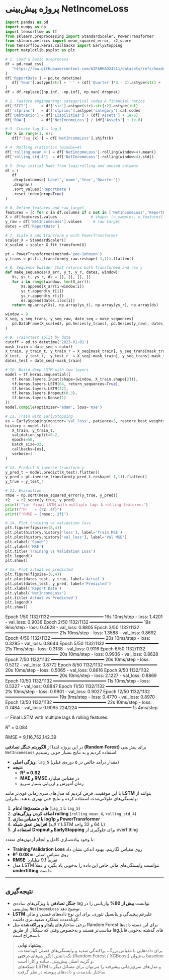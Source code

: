 # پروژه پیش‌بینی NetIncomeLoss
 ```python
import pandas as pd
import numpy as np
import tensorflow as tf
from sklearn.preprocessing import StandardScaler, PowerTransformer
from sklearn.metrics import mean_squared_error, r2_score
from tensorflow.keras.callbacks import EarlyStopping
import matplotlib.pyplot as plt

# 1. Load & basic preprocess
df = pd.read_csv(
    "https://raw.githubusercontent.com/AZFARHAD24511/datasets/refs/heads/main/financial_dataset.csv"
)
df['ReportDate'] = pd.to_datetime(
    df['Year'].astype(str) + '-' + (df['Quarter']*3 - 2).astype(str) + '-01'
)
df = df.replace([np.inf, -np.inf], np.nan).dropna()

# 2. Feature engineering: categorical codes & financial ratios
df['SIC2']      = df['sic'].astype(str).str[:2].astype(int)
df['stprinc']   = df['stprinc'].astype('category').cat.codes
df['DebtRatio'] = df['Liabilities'] / (df['Assets'] + 1e-6)
df['ROA']       = df['NetIncomeLoss'] / (df['Assets'] + 1e-6)

# 3. Create lag_1 … lag_5
for k in range(1, 6):
    df[f'lag_{k}'] = df['NetIncomeLoss'].shift(k)

# 4. Rolling statistics (window=4)
df['rolling_mean_4'] = df['NetIncomeLoss'].rolling(window=4).mean()
df['rolling_std_4']  = df['NetIncomeLoss'].rolling(window=4).std()

# 5. Drop initial NaNs from lags/rolling and unused columns
df = (
    df
    .drop(columns=['Label','name','Year','Quarter'])
    .dropna()
    .sort_values('ReportDate')
    .reset_index(drop=True)
)

# 6. Define features and raw target
features = [c for c in df.columns if c not in ['NetIncomeLoss','ReportDate']]
X = df[features].values               # shape: (n_samples, n_features)
y_raw = df['NetIncomeLoss'].values     # raw target
dates = df['ReportDate']

# 7. Scale X and transform y with PowerTransformer
scaler_X = StandardScaler()
X_scaled = scaler_X.fit_transform(X)

pt = PowerTransformer(method='yeo-johnson')
y_trans = pt.fit_transform(y_raw.reshape(-1,1)).flatten()

# 8. Sequence builder that returns both transformed and raw y
def make_sequences(X_arr, y_t, y_r, dates, window):
    Xs, ys_t, ys_r, ds = [], [], [], []
    for i in range(window, len(X_arr)):
        Xs.append(X_arr[i-window:i])
        ys_t.append(y_t[i])
        ys_r.append(y_r[i])
        ds.append(dates.iloc[i])
    return np.array(Xs), np.array(ys_t), np.array(ys_r), np.array(ds)

window = 8
X_seq, y_seq_trans, y_seq_raw, date_seq = make_sequences(
    pd.DataFrame(X_scaled), pd.Series(y_trans), pd.Series(y_raw), dates, window
)

# 9. Train/test split by date
cutoff = pd.to_datetime('2023-01-01')
mask_train = date_seq < cutoff
X_train, y_train_t, y_train_r = X_seq[mask_train], y_seq_trans[mask_train], y_seq_raw[mask_train]
X_test,  y_test_t,  y_test_r  = X_seq[~mask_train], y_seq_trans[~mask_train], y_seq_raw[~mask_train]
dates_test = date_seq[~mask_train]

# 10. Build deep LSTM with two layers
model = tf.keras.Sequential([
    tf.keras.layers.Input(shape=(window, X_train.shape[2])),
    tf.keras.layers.LSTM(64, return_sequences=True),
    tf.keras.layers.LSTM(32),
    tf.keras.layers.Dropout(0.3),
    tf.keras.layers.Dense(1)
])
model.compile(optimizer='adam', loss='mse')

# 11. Train with EarlyStopping
es = EarlyStopping(monitor='val_loss', patience=5, restore_best_weights=True)
history = model.fit(
    X_train, y_train_t,
    validation_split=0.2,
    epochs=50,
    batch_size=32,
    callbacks=[es],
    verbose=1
)

# 12. Predict & inverse-transform y
y_pred_t = model.predict(X_test).flatten()
y_pred = pt.inverse_transform(y_pred_t.reshape(-1,1)).flatten()
y_true = y_test_r

# 13. Evaluation
rmse = np.sqrt(mean_squared_error(y_true, y_pred))
r2   = r2_score(y_true, y_pred)
print(f"\n✅ Final LSTM with multiple lags & rolling features:")
print(f"R²   = {r2:.4f}")
print(f"RMSE = {rmse:,.2f}")

# 14. Plot training vs validation loss
plt.figure(figsize=(8,4))
plt.plot(history.history['loss'], label='Train MSE')
plt.plot(history.history['val_loss'], label='Val MSE')
plt.xlabel('Epoch')
plt.ylabel('MSE')
plt.title('Training vs Validation Loss')
plt.legend()
plt.show()

# 15. Plot actual vs predicted
plt.figure(figsize=(8,4))
plt.plot(dates_test, y_true, label='Actual')
plt.plot(dates_test, y_pred, label='Predicted')
plt.xlabel('Report Date')
plt.ylabel('NetIncomeLoss')
plt.title('Actual vs Predicted')
plt.legend()
plt.show()
```


Epoch 1/50
1132/1132 ━━━━━━━━━━━━━━━━━━━━ 16s 10ms/step - loss: 1.4201 - val_loss: 0.9036
Epoch 2/50
1132/1132 ━━━━━━━━━━━━━━━━━━━━ 19s 9ms/step - loss: 0.4628 - val_loss: 0.8805
Epoch 3/50
1132/1132 ━━━━━━━━━━━━━━━━━━━━ 21s 10ms/step - loss: 1.3588 - val_loss: 0.8692
Epoch 4/50
1132/1132 ━━━━━━━━━━━━━━━━━━━━ 20s 10ms/step - loss: 0.3285 - val_loss: 0.8644
Epoch 5/50
1132/1132 ━━━━━━━━━━━━━━━━━━━━ 21s 11ms/step - loss: 0.3138 - val_loss: 0.9116
Epoch 6/50
1132/1132 ━━━━━━━━━━━━━━━━━━━━ 20s 10ms/step - loss: 0.9936 - val_loss: 0.8628
Epoch 7/50
1132/1132 ━━━━━━━━━━━━━━━━━━━━ 20s 10ms/step - loss: 0.5212 - val_loss: 0.8772
Epoch 8/50
1132/1132 ━━━━━━━━━━━━━━━━━━━━ 20s 10ms/step - loss: 0.5065 - val_loss: 0.8616
Epoch 9/50
1132/1132 ━━━━━━━━━━━━━━━━━━━━ 20s 10ms/step - loss: 2.1227 - val_loss: 0.8869
Epoch 10/50
1132/1132 ━━━━━━━━━━━━━━━━━━━━ 11s 10ms/step - loss: 0.5327 - val_loss: 0.8847
Epoch 11/50
1132/1132 ━━━━━━━━━━━━━━━━━━━━ 21s 10ms/step - loss: 0.9901 - val_loss: 0.9027
Epoch 12/50
1132/1132 ━━━━━━━━━━━━━━━━━━━━ 19s 9ms/step - loss: 0.4770 - val_loss: 0.8970
Epoch 13/50
1132/1132 ━━━━━━━━━━━━━━━━━━━━ 22s 10ms/step - loss: 0.7484 - val_loss: 0.9095
224/224 ━━━━━━━━━━━━━━━━━━━━ 1s 4ms/step

✅ Final LSTM with multiple lags & rolling features:

R²   = 0.084

RMSE = 9,116,752,142.39

در این پروژه ابتدا از **الگوریتم جنگل تصادفی (Random Forest)** برای پیش‌بینی `NetIncomeLoss` استفاده کردیم و به نتایج بسیار خوبی رسیدیم:

- **ویژگی اصلی**: `lag_5` (مقدار درآمد خالص در ۵ دوره‌ی قبلی)  
- **نتیجه**:  
  - **R² ≈ 0.92**  
  - **MAE و RMSE** در مقیاس میلیارد  
  - زمان آموزش و ارزیابی بسیار سریع  

با این موفقیت، فرض کردیم که مدل‌های سری‌زمانی قوی‌تر مانند **LSTM** بتوانند از وابستگی‌های طولانی‌مدت استفاده کرده و نتایج حتی بهتری بدهند. بنابراین:

1. **ادغام lagهای متعدد** (`lag_1` تا `lag_5`)  
2. **اضافه کردن ویژگی‌های rolling** (`rolling_mean_4`, `rolling_std_4`)  
3. **مقیاس‌سازی y با log1p و PowerTransformer**  
4. **افزایش عمق شبکه** (۲ لایه LSTM با 64 و 32 واحد)  
5. **استفاده از Dropout و EarlyStopping** برای جلوگیری از overfitting  

با وجود پیاده‌سازی کامل و انجام آزمون‌های متعدد:

- **Training/Validation Loss** روی مقیاس لگاریتم، بهبود اندکی نشان داد  
- **R²** روی مقیاس اصلی: **≈ 0.08**  
- **RMSE**: تقریباً 9.1 میلیارد  
- مدل LSTM نتوانست وابستگی‌های مالی خاص این داده را به‌خوبی یاد بگیرد و عملاً **underfitting** داشت.

---

## نتیجه‌گیری

- **جنگل تصادفی** با ویژگی‌های ساده‌ی lag توانست **بیش از 90%** واریانس را در پیش‌بینی `NetIncomeLoss` توضیح دهد.  
- **LSTM** علیرغم پیچیدگی و پتانسیل تئوری، برای این نوع داده‌های فصلی و مالی کوتاه‌مدت عملکرد ضعیف‌تری داشت.  
- برخی ساختارهای **پایدار و پراکته‌شده** مثل Random Forest برای این دسته داده‌ها مناسب‌تر هستند و به‌خصوص وقتی که سیگنال از طریق lagهای گذشته به‌خوبی قابل استخراج است.

> **پیشنهاد نهایی**:  
> برای داده‌هایی با مقیاس بزرگ، پراکندگی شدید و وابستگی‌های فصلی کوتاه‌مدت، نگه‌داشتن الگوریتم‌های **درختی** (Random Forest / XGBoost) به‌عنوان baseline و گزینه اصلی پیش‌بینی، ساده و کارا است.  
> شبکه‌های LSTM و مدل‌های سری‌زمانی پیشرفته را می‌توان برای مسائل دیگر با ساختار بلندمدت و داده‌های پیوسته در نظر گرفت.
>


